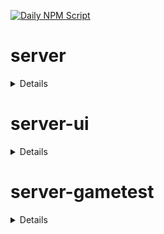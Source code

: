 [![Daily NPM Script](https://github.com/WavePlayz/minecraft-npms-auto/actions/workflows/fetch.yml/badge.svg)](https://github.com/WavePlayz/minecraft-npms-auto/actions/workflows/fetch.yml)
# server
<details>

stable
```
1.16.0
```

stable exp
```
1.17.0-beta.1.21.50-stable
```

preview
```
1.17.0-rc.1.21.60-preview.23
```

preview exp
```
1.18.0-beta.1.21.60-preview.23
```
</details>

# server-ui
<details>

stable
```
1.3.0
```

stable exp
```
1.4.0-beta.1.21.50-stable
```

preview
```
1.3.0-rc.1.21.40-preview.21
```

preview exp
```
1.4.0-beta.1.21.60-preview.23
```
</details>

# server-gametest
<details>

stable
```
0.1.0
```

stable exp
```
1.0.0-beta.1.21.50-stable
```

preview
```
0.1.0-rc.1.21.40-preview.20
```

preview exp
```
1.0.0-beta.1.21.60-preview.23
```
</details>

